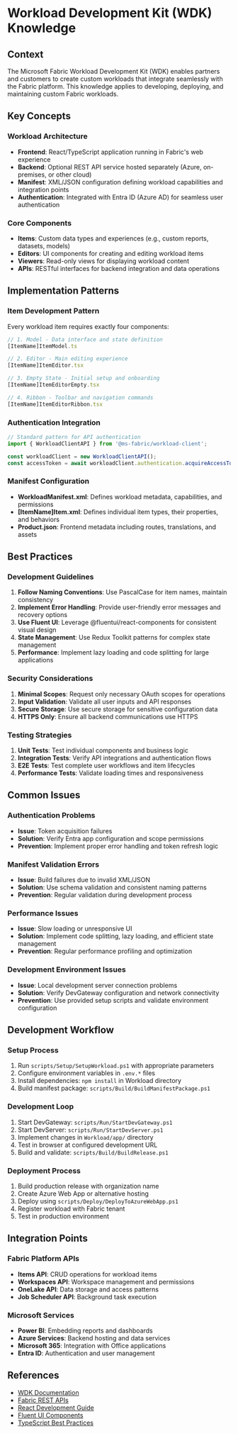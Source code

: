 # Workload Development Kit (WDK) Knowledge

## Context

The Microsoft Fabric Workload Development Kit (WDK) enables partners and customers to create custom workloads that integrate seamlessly with the Fabric platform. This knowledge applies to developing, deploying, and maintaining custom Fabric workloads.

## Key Concepts

### Workload Architecture
- **Frontend**: React/TypeScript application running in Fabric's web experience
- **Backend**: Optional REST API service hosted separately (Azure, on-premises, or other cloud)
- **Manifest**: XML/JSON configuration defining workload capabilities and integration points
- **Authentication**: Integrated with Entra ID (Azure AD) for seamless user authentication

### Core Components
- **Items**: Custom data types and experiences (e.g., custom reports, datasets, models)
- **Editors**: UI components for creating and editing workload items
- **Viewers**: Read-only views for displaying workload content
- **APIs**: RESTful interfaces for backend integration and data operations

## Implementation Patterns

### Item Development Pattern
Every workload item requires exactly four components:

```typescript
// 1. Model - Data interface and state definition
[ItemName]ItemModel.ts

// 2. Editor - Main editing experience
[ItemName]ItemEditor.tsx

// 3. Empty State - Initial setup and onboarding
[ItemName]ItemEditorEmpty.tsx

// 4. Ribbon - Toolbar and navigation commands
[ItemName]ItemEditorRibbon.tsx
```

### Authentication Integration
```typescript
// Standard pattern for API authentication
import { WorkloadClientAPI } from '@ms-fabric/workload-client';

const workloadClient = new WorkloadClientAPI();
const accessToken = await workloadClient.authentication.acquireAccessToken(scopes);
```

### Manifest Configuration
- **WorkloadManifest.xml**: Defines workload metadata, capabilities, and permissions
- **[ItemName]Item.xml**: Defines individual item types, their properties, and behaviors
- **Product.json**: Frontend metadata including routes, translations, and assets

## Best Practices

### Development Guidelines
1. **Follow Naming Conventions**: Use PascalCase for item names, maintain consistency
2. **Implement Error Handling**: Provide user-friendly error messages and recovery options
3. **Use Fluent UI**: Leverage @fluentui/react-components for consistent visual design
4. **State Management**: Use Redux Toolkit patterns for complex state management
5. **Performance**: Implement lazy loading and code splitting for large applications

### Security Considerations
1. **Minimal Scopes**: Request only necessary OAuth scopes for operations
2. **Input Validation**: Validate all user inputs and API responses
3. **Secure Storage**: Use secure storage for sensitive configuration data
4. **HTTPS Only**: Ensure all backend communications use HTTPS

### Testing Strategies
1. **Unit Tests**: Test individual components and business logic
2. **Integration Tests**: Verify API integrations and authentication flows
3. **E2E Tests**: Test complete user workflows and item lifecycles
4. **Performance Tests**: Validate loading times and responsiveness

## Common Issues

### Authentication Problems
- **Issue**: Token acquisition failures
- **Solution**: Verify Entra app configuration and scope permissions
- **Prevention**: Implement proper error handling and token refresh logic

### Manifest Validation Errors
- **Issue**: Build failures due to invalid XML/JSON
- **Solution**: Use schema validation and consistent naming patterns
- **Prevention**: Regular validation during development process

### Performance Issues
- **Issue**: Slow loading or unresponsive UI
- **Solution**: Implement code splitting, lazy loading, and efficient state management
- **Prevention**: Regular performance profiling and optimization

### Development Environment Issues
- **Issue**: Local development server connection problems
- **Solution**: Verify DevGateway configuration and network connectivity
- **Prevention**: Use provided setup scripts and validate environment configuration

## Development Workflow

### Setup Process
1. Run `scripts/Setup/SetupWorkload.ps1` with appropriate parameters
2. Configure environment variables in `.env.*` files
3. Install dependencies: `npm install` in Workload directory
4. Build manifest package: `scripts/Build/BuildManifestPackage.ps1`

### Development Loop
1. Start DevGateway: `scripts/Run/StartDevGateway.ps1`
2. Start DevServer: `scripts/Run/StartDevServer.ps1`
3. Implement changes in `Workload/app/` directory
4. Test in browser at configured development URL
5. Build and validate: `scripts/Build/BuildRelease.ps1`

### Deployment Process
1. Build production release with organization name
2. Create Azure Web App or alternative hosting
3. Deploy using `scripts/Deploy/DeployToAzureWebApp.ps1`
4. Register workload with Fabric tenant
5. Test in production environment

## Integration Points

### Fabric Platform APIs
- **Items API**: CRUD operations for workload items
- **Workspaces API**: Workspace management and permissions
- **OneLake API**: Data storage and access patterns
- **Job Scheduler API**: Background task execution

### Microsoft Services
- **Power BI**: Embedding reports and dashboards
- **Azure Services**: Backend hosting and data services
- **Microsoft 365**: Integration with Office applications
- **Entra ID**: Authentication and user management

## References

- [WDK Documentation](https://learn.microsoft.com/en-us/fabric/workload-development-kit/)
- [Fabric REST APIs](https://learn.microsoft.com/en-us/rest/api/fabric/)
- [React Development Guide](https://reactjs.org/docs/getting-started.html)
- [Fluent UI Components](https://react.fluentui.dev/)
- [TypeScript Best Practices](https://www.typescriptlang.org/docs/)